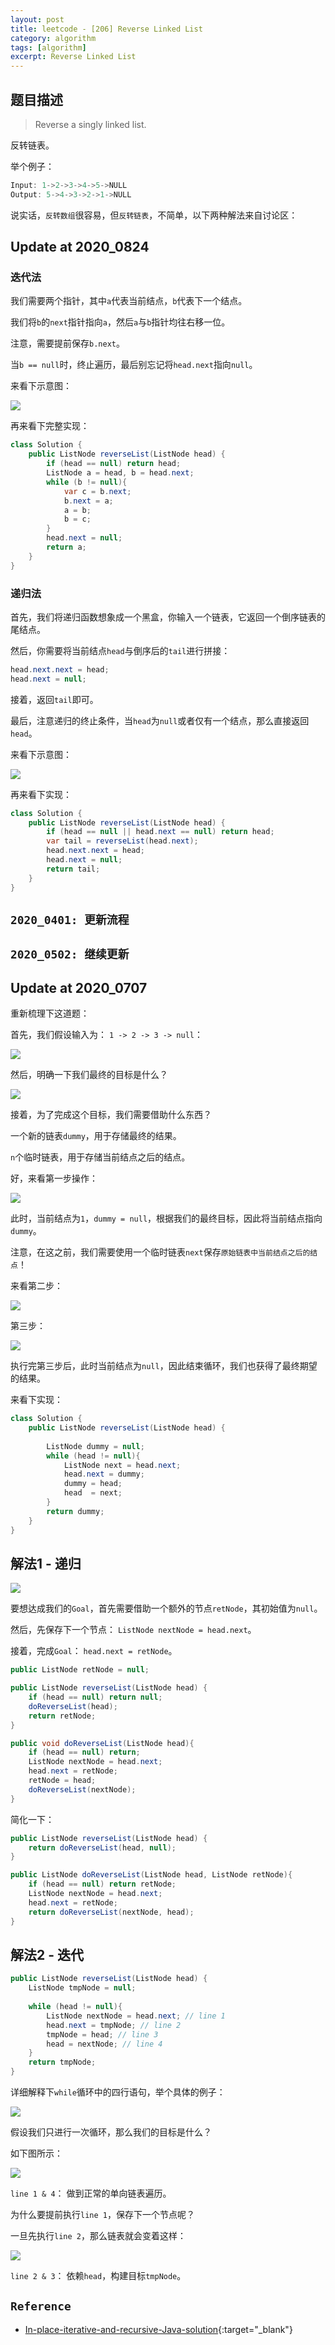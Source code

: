 ```yaml
---
layout: post
title: leetcode - [206] Reverse Linked List
category: algorithm
tags: [algorithm]
excerpt: Reverse Linked List
---
```


## 题目描述  

> Reverse a singly linked list.  

反转链表。  

举个例子：  

``` java
Input: 1->2->3->4->5->NULL
Output: 5->4->3->2->1->NULL
```

说实话，`反转数组`很容易，但`反转链表`，不简单，以下两种解法来自讨论区：  

## Update at 2020_0824  

### 迭代法  

我们需要两个指针，其中`a`代表当前结点，`b`代表下一个结点。   

我们将`b`的`next`指针指向`a`，然后`a`与`b`指针均往右移一位。  

注意，需要提前保存`b.next`。   

当`b == null`时，终止遍历，最后别忘记将`head.next`指向`null`。  

来看下示意图：  

![](https://yyc-images.oss-cn-beijing.aliyuncs.com/leetcode_206_2020_0824.png)  


再来看下完整实现：  


``` java
class Solution {
    public ListNode reverseList(ListNode head) {
        if (head == null) return head;
        ListNode a = head, b = head.next;
        while (b != null){
            var c = b.next;
            b.next = a;
            a = b;
            b = c;
        }
        head.next = null;
        return a;
    }
}
```


### 递归法  


首先，我们将递归函数想象成一个黑盒，你输入一个链表，它返回一个倒序链表的尾结点。  

然后，你需要将当前结点`head`与倒序后的`tail`进行拼接：  

``` java
head.next.next = head;
head.next = null;
```

接着，返回`tail`即可。  

最后，注意递归的终止条件，当`head`为`null`或者仅有一个结点，那么直接返回`head`。  


来看下示意图：  

![](https://yyc-images.oss-cn-beijing.aliyuncs.com/leetcode_206_2020_0824_recursive.png)  


再来看下实现：  

``` java
class Solution {
    public ListNode reverseList(ListNode head) {
        if (head == null || head.next == null) return head;
        var tail = reverseList(head.next);
        head.next.next = head;
        head.next = null;
        return tail;
    }
}
```


## `2020_0401: 更新流程`  

## `2020_0502: 继续更新`  

## Update at 2020_0707  

重新梳理下这道题：  

首先，我们假设输入为： `1 -> 2 -> 3 -> null`：  

![](https://yyc-images.oss-cn-beijing.aliyuncs.com/leetcode_206_2020_0707_input.png)  

然后，明确一下我们最终的目标是什么？  

![](https://yyc-images.oss-cn-beijing.aliyuncs.com/leetcode_206_2020_0707_goal.png)  

接着，为了完成这个目标，我们需要借助什么东西？  


一个新的链表`dummy`，用于存储最终的结果。  

`n`个临时链表，用于存储当前结点之后的结点。  

好，来看第一步操作：  


![](https://yyc-images.oss-cn-beijing.aliyuncs.com/leetcode_206_2020_0707_step1.png)  


此时，当前结点为`1`，`dummy = null`，根据我们的最终目标，因此将当前结点指向`dummy`。  

注意，在这之前，我们需要使用一个临时链表`next`保存`原始链表中当前结点之后的结点`！  


来看第二步：  

![](https://yyc-images.oss-cn-beijing.aliyuncs.com/leetcode_206_2020_0707_step2.png)  

第三步：  

![](https://yyc-images.oss-cn-beijing.aliyuncs.com/leetcode_206_2020_0707_step3.png)  

执行完第三步后，此时当前结点为`null`，因此结束循环，我们也获得了最终期望的结果。  

来看下实现：  

``` java
class Solution {
    public ListNode reverseList(ListNode head) {
        
        ListNode dummy = null;
        while (head != null){
            ListNode next = head.next;
            head.next = dummy;
            dummy = head;
            head  = next;
        }
        return dummy;
    }
}
```


## 解法1 - 递归  

![](https://yyc-images.oss-cn-beijing.aliyuncs.com/leetcode_206_recursion.png)  

要想达成我们的`Goal`，首先需要借助一个额外的节点`retNode`，其初始值为`null`。  

然后，先保存下一个节点： `ListNode nextNode = head.next`。  

接着，完成`Goal`： `head.next = retNode`。  


``` java
public ListNode retNode = null;

public ListNode reverseList(ListNode head) {
    if (head == null) return null;
    doReverseList(head);
    return retNode;
}

public void doReverseList(ListNode head){
    if (head == null) return;
    ListNode nextNode = head.next;
    head.next = retNode;
    retNode = head;
    doReverseList(nextNode);
}
```

简化一下：  

``` java
public ListNode reverseList(ListNode head) {
    return doReverseList(head, null);
}

public ListNode doReverseList(ListNode head, ListNode retNode){
    if (head == null) return retNode;
    ListNode nextNode = head.next;
    head.next = retNode;
    return doReverseList(nextNode, head);
}
```

## 解法2 - 迭代  

``` java
public ListNode reverseList(ListNode head) {
    ListNode tmpNode = null;
    
    while (head != null){
        ListNode nextNode = head.next; // line 1
        head.next = tmpNode; // line 2
        tmpNode = head; // line 3
        head = nextNode; // line 4
    }
    return tmpNode;
}
```

详细解释下`while`循环中的四行语句，举个具体的例子：  

![](https://yyc-images.oss-cn-beijing.aliyuncs.com/leetcode_206_while_1.png)  

假设我们只进行一次循环，那么我们的目标是什么？  

如下图所示：  

![](https://yyc-images.oss-cn-beijing.aliyuncs.com/leetcode_206_while_goal.png)  

`line 1 & 4`： 做到正常的单向链表遍历。  

为什么要提前执行`line 1`，保存下一个节点呢？  

一旦先执行`line 2`，那么链表就会变着这样：  

![](https://yyc-images.oss-cn-beijing.aliyuncs.com/leetcode_206_while_2.png)  


`line 2 & 3`： 依赖`head`，构建目标`tmpNode`。  

## `Reference`  
- [In-place-iterative-and-recursive-Java-solution](https://leetcode.com/problems/reverse-linked-list/discuss/58125/In-place-iterative-and-recursive-Java-solution){:target="_blank"}  
